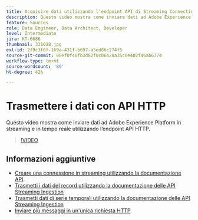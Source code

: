 ```yaml
---
title: Acquisire dati utilizzando l’endpoint API di Streaming Connection HTTP
description: Questo video mostra come inviare dati ad Adobe Experience Platform in streaming e in tempo reale utilizzando l’endpoint API HTTP.
feature: Sources
role: Data Engineer, Data Architect, Developer
level: Intermediate
jira: KT-6686
thumbnail: 331028.jpg
exl-id: 2f9c3f6f-169a-431f-b697-a5ed86c274f5
source-git-commit: 00ef0f40fb3d82f0c06428a35c0e402f46ab6774
workflow-type: tm+mt
source-wordcount: '89'
ht-degree: 42%

---
```


# Trasmettere i dati con API HTTP

Questo video mostra come inviare dati ad Adobe Experience Platform in streaming e in tempo reale utilizzando l’endpoint API HTTP.

>[!VIDEO](https://video.tv.adobe.com/v/331028?learn=on)

## Informazioni aggiuntive

* [Creare una connessione in streaming utilizzando la documentazione API](https://experienceleague.adobe.com/docs/experience-platform/sources/api-tutorials/create/streaming/http.html).
* [Trasmetti i dati del record utilizzando la documentazione delle API Streaming Ingestion](https://experienceleague.adobe.com/docs/experience-platform/ingestion/tutorials/streaming-record-data.html)
* [Trasmetti dati di serie temporali utilizzando la documentazione delle API Streaming Ingestion](https://experienceleague.adobe.com/docs/experience-platform/ingestion/tutorials/streaming-time-series-data.html)
* [Inviare più messaggi in un&#39;unica richiesta HTTP](https://experienceleague.adobe.com/docs/experience-platform/ingestion/tutorials/streaming-multiple-messages.html)